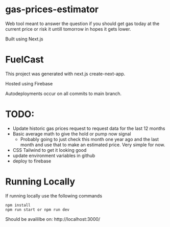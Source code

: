 # gas-prices-estimator
Web tool meant to answer the question if you should get gas today at the current price or risk it untill tomorrow in hopes it gets lower.

Built using Next.js

# FuelCast

This project was generated with next.js create-next-app.

Hosted using Firebase

Autodeployments occur on all commits to main branch.

# TODO:
- Update historic gas prices request to request data for the last 12 months
- Basic average math to give the hold or pump now signal
    - Probably going to just check this month one year ago and the last month and use that to make an estimated price. Very simple for now.
- CSS Tailwind to get it looking good
- update environment variables in github
- deploy to firebase

# Running Locally

If running locally use the following commands

```
npm install
npm run start or npm run dev
```

Should be availilbe on: http://localhost:3000/